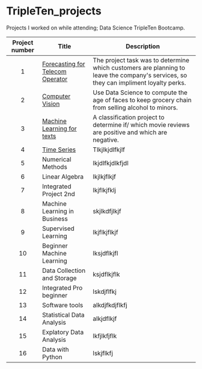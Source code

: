 # TripleTen_projects
Projects I worked on while attending; Data Science TripleTen Bootcamp.


| Project number | Title | Description |
| :-----------: | ----------- |----------- |
| 1 | [Forecasting for Telecom Operator](https://github.com/ZiggySway/Machine_Learning_and_Data_Projects__BrandiBooth/blob/main/To_upload/Sprint_17_completed.ipynb)| The project task was to determine which customers are planning to leave the company's services, so they can impliment loyalty perks. |
| 2 | [Computer Vision](https://github.com/ZiggySway/Machine_Learning_and_Data_Projects__BrandiBooth/tree/main/Computer_vision_upload) | Use Data Science to compute the age of faces to keep grocery chain from selling alcohol to minors.  |
| 3 | [Machine Learning for texts](https://github.com/ZiggySway/Machine_Learning_and_Data_Projects__BrandiBooth/tree/main/Machine_Learning_for_text_upload) | A classification project to determine if/ which movie reviews are positive and which are negative. |
| 4 | [Time Series](https://github.com/ZiggySway/Machine_Learning_and_Data_Projects__BrandiBooth/tree/main/Time_series_to_upload)| Tlkjlkjdlfkjlf |
| 5 | Numerical Methods | lkjdlfkjdlkfjdl |
| 6 | Linear Algebra | lkjlkjflkjf |
| 7 | Integrated Project 2nd | lkjflkjfklj |
| 8 | Machine Learning in Business | skjlkdfjlkjf |
| 9 | Supervised Learning | lkjflkjflkjf |
| 10 | Beginner Machine Learning | lksjdflkjfl |
| 11 | Data Collection and Storage | ksjdflkjflk |
| 12 | Integrated Pro beginner | lskdjflfkj |
| 13 | Software tools | alkdjfkdjflkfj |
| 14 | Statistical Data Analysis | alkjdflkjf |
| 15 | Explatory Data Analysis | lkfjlkfjflk |
| 16 | Data with Python | lskjflkfj |
